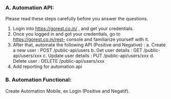 
### A. Automation API: ###
Please read these steps carefully before you answer the questions. 
1. Login into https://gorest.co.in/ , and get your credentials. 
2. Once you logged in and got your credentials, go to https://gorest.co.in/rest- console and 
familiarize yourself with it. 
3. After that, automate the following API (Positive and Negative) : 
  a. Create a new user : POST /public-api/users 
  b. Get user details : GET /public-api/users/xxx 
  c. Update user details : PUT /public-api/users/xxx 
  d. Delete user : DELETE /public-api/users/xxx 
4. Add reporting for automation api


### B. Automation Functional: ###
Create Automation Mobile, ex Login (Positive and Negatif).
